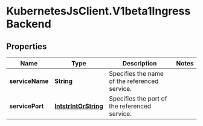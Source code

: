 # KubernetesJsClient.V1beta1IngressBackend

## Properties
Name | Type | Description | Notes
------------ | ------------- | ------------- | -------------
**serviceName** | **String** | Specifies the name of the referenced service. | 
**servicePort** | [**IntstrIntOrString**](IntstrIntOrString.md) | Specifies the port of the referenced service. | 


